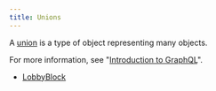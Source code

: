 ```yaml
---
title: Unions
---
```


A [union](https://facebook.github.io/graphql/draft/#sec-Unions) is a type of object representing many objects.

For more information, see "[Introduction to GraphQL](guides/graphql/introduction.md)".

* [LobbyBlock](graphql/schema/lobbyblock.md)
